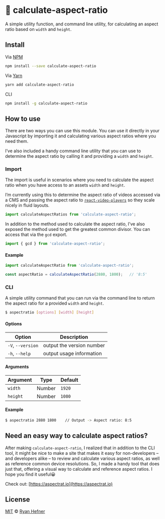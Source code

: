# 📐 calculate-aspect-ratio

A simple utility function, and command line utility, for calculating an aspect
ratio based on `width` and `height`.

## Install

Via [NPM](https://npmjs.com/packages/calculate-aspect-ratio)

```sh
npm install --save calculate-aspect-ratio
```

Via [Yarn](https://yarn.fyi/calculate-aspect-ratio)

```sh
yarn add calculate-aspect-ratio
```

CLI

```sh
npm install -g calculate-aspect-ratio
```

## How to use

There are two ways you can use this module. You can use it directly in your
Javascript by importing it and calculating various aspect ratios where you need them.

I’ve also included a handy command line utility that you can use to determine the
aspect ratio by calling it and providing a `width` and `height`.

### Import

The import is useful in scenarios where you need to calculate the aspect ratio
when you have access to an assets `width` and `height`.

I’m currently using this to determine the aspect ratio of videos accessed via a
CMS and passing the aspect ratio to [`react-video-players`](https://github.com/ryanhefner/react-video-players)
so they scale nicely in fluid layouts.

```js
import calculateAspectRatios from 'calculate-aspect-ratio';
```

In addition to the method used to calculate the aspect ratio, I’ve also exposed
the method used to get the greatest common divisor. You can access that via the
`gcd` export.

```js
import { gcd } from 'calculate-aspect-ratio';
```

#### Example

```js
import calculateAspectRatio from 'calculate-aspect-ratio';

const aspectRatio = calculateAspectRatio(2880, 1800);   // '8:5'
```

### CLI

A simple utility command that you can run via the command line to return the
aspect ratio for a provided `width` and `height`.

```sh
$ aspectratio [options] [width] [height]
```

#### Options

| Option              | Description               |
| ------------------- | ------------------------- |
| `-V`, `--version`   | output the version number |
| `-h`, `--help`      | output usage information  |

#### Arguments

| Argument            | Type        | Default     |
| ------------------- | ----------- | ----------- |
| `width`             | Number      | `1920`      |
| `height`            | Number      | `1080`      |

#### Example

```sh
$ aspectratio 2880 1800    // Output -> Aspect ratio: 8:5

```

## Need an easy way to calculate aspect ratios?

After making `calculate-aspect-ratio`, I realized that in addition to the CLI
tool, it might be nice to make a site that makes it easy for non-developers – 
and developers alike – to review and calculate various aspect ratios, as well
as reference common device resolutions. So, I made a handy tool that does just
that, offering a visual way to calculate and reference aspect ratios. I hope
you find it useful😀

Check out: [https://aspectrat.io](https://aspectrat.io)

## License

[MIT](LICENSE) © [Ryan Hefner](https://www.ryanhefner.com)
